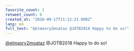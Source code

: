 ```yaml
---
favorite_count: 1
retweet_count: 0
created_at: "2018-09-17T11:12:21.000Z"
lang: en
full_text: "@elmasry2moataz @JOTB2018 Happy to do so!"
---
```


[@elmasry2moataz](https://twitter.com/elmasry2moataz) @JOTB2018 Happy to do so!
